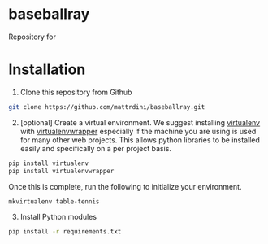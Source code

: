 # baseballray
Repository for

# Installation

1. Clone this repository from Github
```bash
git clone https://github.com/mattrdini/baseballray.git
```
2. [optional] Create a virtual environment. We suggest installing [virtualenv](https://pypi.python.org/pypi/virtualenv) with [virtualenvwrapper](http://virtualenvwrapper.readthedocs.org/en/latest/) especially if the machine you are using is used for many other web projects. This allows python libraries to be installed easily and specifically on a per project basis.
```bash
pip install virtualenv
pip install virtualenvwrapper
```
Once this is complete, run the following to initialize your environment.
```bash
mkvirtualenv table-tennis
```
3. Install Python modules
```bash
pip install -r requirements.txt
```
